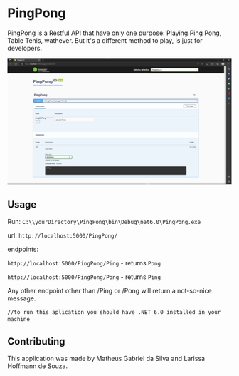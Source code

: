 # PingPong

PingPong is a Restful API that have only one purpose: Playing Ping Pong, Table Tenis, wathever. But it's a different method to play, is just for developers.

![alt text](https://github.com/Math-GSilva/ApiPingPong/blob/main/IMG.png)

## Usage

Run:  `C:\\yourDirectory\PingPong\bin\Debug\net6.0\PingPong.exe`

url: `http://localhost:5000/PingPong/`

endpoints: 

`http://localhost:5000/PingPong/Ping` - returns `Pong`

`http://localhost:5000/PingPong/Pong` - returns `Ping`

Any other endpoint other than /Ping or /Pong will return a not-so-nice message.

```
//to run this aplication you should have .NET 6.0 installed in your machine
```

## Contributing

This application was made by Matheus Gabriel da Silva and Larissa Hoffmann de Souza.
